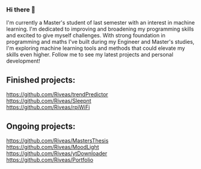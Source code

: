 ### Hi there 👋
I'm currently a Master's student of last semester with an interest in machine learning.
I'm dedicated to improving and broadening my programming skills and excited to give myself challenges. 
With strong foundation in programming and maths I've built during my Engineer and Master's studies, I'm exploring machine learning tools and methods that could elevate my skills even higher. Follow me to see my latest projects and personal development!

## Finished projects:
https://github.com/Riveas/trendPredictor  
https://github.com/Riveas/Sleepnt  
https://github.com/Riveas/rpiWiFi  

## Ongoing projects:
https://github.com/Riveas/MastersThesis  
https://github.com/Riveas/MoodLight  
https://github.com/Riveas/ytDownloader  
https://github.com/Riveas/Portfolio  
<!--
**Riveas/Riveas** is a ✨ _special_ ✨ repository because its `README.md` (this file) appears on your GitHub profile.

Here are some ideas to get you started:

- 🔭 I’m currently working on ...
- 🌱 I’m currently learning ...
- 👯 I’m looking to collaborate on ...
- 🤔 I’m looking for help with ...
- 💬 Ask me about ...
- 📫 How to reach me: ...
- 😄 Pronouns: ...
- ⚡ Fun fact: ...
-->
